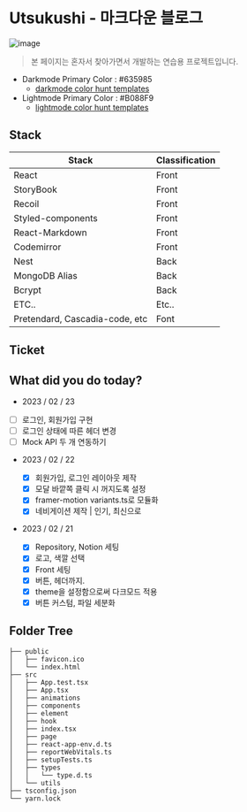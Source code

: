 # Utsukushi - 마크다운 블로그

![image](https://s3.us-west-2.amazonaws.com/secure.notion-static.com/e1782945-f39b-4a27-b5bc-f4f27d80e4f9/utsukushi.png?X-Amz-Algorithm=AWS4-HMAC-SHA256&X-Amz-Content-Sha256=UNSIGNED-PAYLOAD&X-Amz-Credential=AKIAT73L2G45EIPT3X45%2F20230221%2Fus-west-2%2Fs3%2Faws4_request&X-Amz-Date=20230221T061443Z&X-Amz-Expires=86400&X-Amz-Signature=be13535fb5f686c1a356f30100273331e81d600aebdc73b043999eb5facca045&X-Amz-SignedHeaders=host&response-content-disposition=filename%3D%22utsukushi.png%22&x-id=GetObject)

> 본 페이지는 혼자서 찾아가면서 개발하는 연습용 프로젝트입니다.

- Darkmode Primary Color : #635985
  - [darkmode color hunt templates](https://colorhunt.co/palette/635985443c6839305318122b)
- Lightmode Primary Color : #B088F9
  - [lightmode color hunt templates](https://colorhunt.co/palette/bedcfa98acf8b088f9da9ff9)

## Stack

| Stack                          | Classification |
| ------------------------------ | -------------- |
| React                          | Front          |
| StoryBook                      | Front          |
| Recoil                         | Front          |
| Styled-components              | Front          |
| React-Markdown                 | Front          |
| Codemirror                     | Front          |
| Nest                           | Back           |
| MongoDB Alias                  | Back           |
| Bcrypt                         | Back           |
| ETC..                          | Etc..          |
| Pretendard, Cascadia-code, etc | Font           |

## Ticket

## **What did you do today?**

- 2023 / 02 / 23

- [ ] 로그인, 회원가입 구현
- [ ] 로그인 상태에 따른 헤더 변경
- [ ] Mock API 두 개 연동하기

- 2023 / 02 / 22

  - [x] 회원가입, 로그인 레이아웃 제작
  - [x] 모달 바깥쪽 클릭 시 꺼지도록 설정
  - [x] framer-motion variants.ts로 모듈화
  - [x] 네비게이션 제작 | 인기, 최신으로

- 2023 / 02 / 21
  - [x] Repository, Notion 세팅
  - [x] 로고, 색깔 선택
  - [x] Front 세팅
  - [x] 버튼, 헤더까지.
  - [x] theme을 설정함으로써 다크모드 적용
  - [x] 버튼 커스텀, 파일 세분화

## Folder Tree

```
├── public
│   ├── favicon.ico
│   └── index.html
├── src
│   ├── App.test.tsx
│   ├── App.tsx
│   ├── animations
│   ├── components
│   ├── element
│   ├── hook
│   ├── index.tsx
│   ├── page
│   ├── react-app-env.d.ts
│   ├── reportWebVitals.ts
│   ├── setupTests.ts
│   ├── types
│   │   └── type.d.ts
│   └── utils
├── tsconfig.json
└── yarn.lock
```
